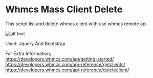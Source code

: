 # Whmcs Mass Client Delete
This script list and delete whmcs client with use whmcs remote api.


![alt text](https://www.jsistem.com/github/mass-delete.png)



Used: Jquery And Bootstrap.


For Extra Information;<br/>
https://developers.whmcs.com/api/getting-started/ <br/>
https://developers.whmcs.com/api-reference/getclients/ <br/>
https://developers.whmcs.com/api-reference/deleteclient/ <br/>
